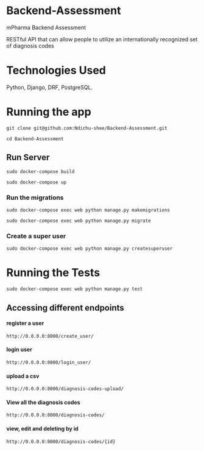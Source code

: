 # Backend-Assessment
mPharma Backend Assessment

RESTful API that can allow people to utilize an internationally recognized set of diagnosis codes


# Technologies Used
Python, Django, DRF, PostgreSQL.

# Running the app
 `git clone git@github.com:Ndichu-shee/Backend-Assessment.git`
 
 `cd Backend-Assessment`
 
 ## Run Server
 `sudo docker-compose build`
 
 `sudo docker-compose up`
 ### Run the migrations 
 `sudo docker-compose exec web python manage.py makemigrations`
 
 `sudo docker-compose exec web python manage.py migrate`
 ### Create a super user
`sudo docker-compose exec web python manage.py createsuperuser`
 
 # Running the Tests

   `sudo docker-compose exec web python manage.py test`
   
 ## Accessing different endpoints
 
 #### register a user
 `http://0.0.0.0:8000/create_user/` 
 
 #### login user
  `http://0.0.0.0:8000/login_user/`
  
 #### upload a csv
  `http://0.0.0.0:8000/diagnosis-codes-upload/`
  
 #### View all the diagnosis codes
  `http://0.0.0.0:8000/diagnosis-codes/`
  
  #### view, edit and deleting by id 
  `http://0.0.0.0:8000/diagnosis-codes/{id}`
 



